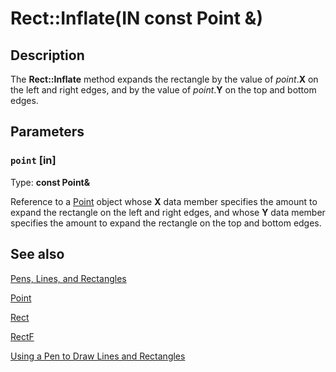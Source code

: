 # Rect::Inflate(IN const Point &)

## Description

The **Rect::Inflate** method expands the rectangle by the value of *point*.**X** on the left and right edges, and by the value of
*point*.**Y** on the top and bottom edges.

## Parameters

### `point` [in]

Type: **const Point&**

Reference to a [Point](https://learn.microsoft.com/windows/desktop/api/gdiplustypes/nl-gdiplustypes-point) object whose
**X** data member specifies the amount to expand the rectangle on the left and right edges, and whose
**Y** data member specifies the amount to expand the rectangle on the top and bottom edges.

## See also

[Pens, Lines, and Rectangles](https://learn.microsoft.com/windows/desktop/gdiplus/-gdiplus-pens-lines-and-rectangles-about)

[Point](https://learn.microsoft.com/windows/desktop/api/gdiplustypes/nl-gdiplustypes-point)

[Rect](https://learn.microsoft.com/windows/desktop/api/gdiplustypes/nl-gdiplustypes-rect)

[RectF](https://learn.microsoft.com/windows/desktop/api/gdiplustypes/nl-gdiplustypes-rectf)

[Using a Pen to Draw Lines and Rectangles](https://learn.microsoft.com/windows/desktop/gdiplus/-gdiplus-using-a-pen-to-draw-lines-and-rectangles-use)